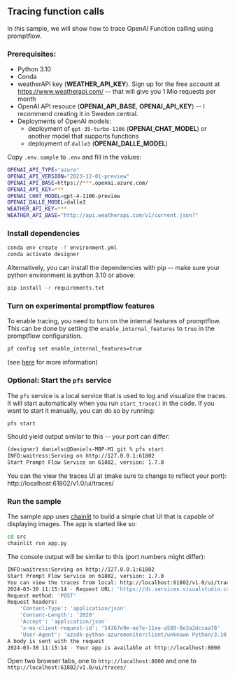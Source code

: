 ## Tracing function calls

In this sample, we will show how to trace OpenAI Function calling using promptflow.

### Prerequisites:

- Python 3.10
- Conda
- weatherAPI key (**WEATHER_API_KEY**). Sign up for the free account at https://www.weatherapi.com/ -- that will give you 1 Mio requests per month
- OpenAI API resouce (**OPENAI_API_BASE**, **OPENAI_API_KEY**) -- I recommend creating it in Sweden central. 
- Deployments of OpenAI models:
    - deployment of `gpt-35-turbo-1106` (**OPENAI_CHAT_MODEL**) or another model that supports functions
    - deployment of `dalle3` (**OPENAI_DALLE_MODEL**) 

Copy `.env.sample` to `.env` and fill in the values:

```bash
OPENAI_API_TYPE="azure"
OPENAI_API_VERSION="2023-12-01-preview"
OPENAI_API_BASE=https://***.openai.azure.com/
OPENAI_API_KEY=***
OPENAI_CHAT_MODEL=gpt-4-1106-preview
OPENAI_DALLE_MODEL=dalle3
WEATHER_API_KEY=***
WEATHER_API_BASE="http://api.weatherapi.com/v1/current.json?"
```

### Install dependencies

```bash
conda env create -f environment.yml
conda activate designer
```

Alternatively, you can install the dependencies with pip -- make sure your python environment is python 3.10 or above:

```bash
pip install -r requirements.txt
```

### Turn on experimental promptflow features

To enable tracing, you need to turn on the internal features of promptflow. This can be done by setting the `enable_internal_features` to `true` in the promptflow configuration.

```bash
pf config set enable_internal_features=true
```
(see [here](https://github.com/microsoft/promptflow/blob/clwan/eager-mode-sample/examples/tutorials/trace/README.md) for more information)

### Optional: Start the `pfs` service

The `pfs` service is a local service that is used to log and visualize the traces. It will start automatically when you run `start_trace()` in the code. If you want to start it manually, you can do so by running:

```bash
pfs start
```

Should yield output similar to this -- your port can differ:
```bash
(designer) danielsc@Daniels-MBP-M1 git % pfs start
INFO:waitress:Serving on http://127.0.0.1:61802
Start Prompt Flow Service on 61802, version: 1.7.0
```

You can the view the traces UI at (make sure to change to reflect your port): http://localhost:61802/v1.0/ui/traces/

### Run the sample

The sample app uses [chainlit](https://docs.chainlit.io/get-started/overview) to build a simple chat UI that is capable of displaying images. The app is started like so:

```bash
cd src
chainlit run app.py
```

The console output will be similar to this (port numbers might differ):

```bash
INFO:waitress:Serving on http://127.0.0.1:61802
Start Prompt Flow Service on 61802, version: 1.7.0
You can view the traces from local: http://localhost:61802/v1.0/ui/traces/
2024-03-30 11:15:14 - Request URL: 'https://dc.services.visualstudio.com/v2.1/track'
Request method: 'POST'
Request headers:
    'Content-Type': 'application/json'
    'Content-Length': '2020'
    'Accept': 'application/json'
    'x-ms-client-request-id': '54367e9e-ee7e-11ee-a580-0e3a2dccaa78'
    'User-Agent': 'azsdk-python-azuremonitorclient/unknown Python/3.10.4 (macOS-10.16-x86_64-i386-64bit)'
A body is sent with the request
2024-03-30 11:15:14 - Your app is available at http://localhost:8000
```

Open two browser tabs, one to `http://localhost:8000` and one to `http://localhost:61802/v1.0/ui/traces/`
